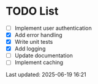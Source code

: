 # TODO List

- [ ] Implement user authentication
- [x] Add error handling
- [x] Write unit tests
- [x] Add logging
- [ ] Update documentation
- [ ] Implement caching

Last updated: 2025-06-19 16:21
